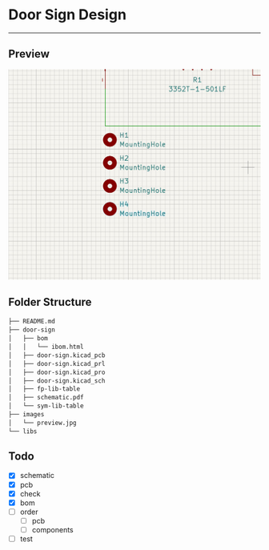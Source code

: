 # Door Sign Design
---
## Preview
![Door Sign](./images/preview.jpg)

## Folder Structure
```bash
├── README.md
├── door-sign
│   ├── bom
│   │   └── ibom.html
│   ├── door-sign.kicad_pcb
│   ├── door-sign.kicad_prl
│   ├── door-sign.kicad_pro
│   ├── door-sign.kicad_sch
│   ├── fp-lib-table
│   ├── schematic.pdf
│   └── sym-lib-table
├── images
│   └── preview.jpg
└── libs
```

## Todo
- [x] schematic
- [x] pcb
- [x] check
- [x] bom
- [ ] order
    - [ ] pcb
    - [ ] components
- [ ] test